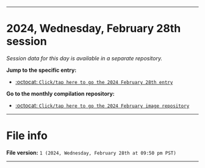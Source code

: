 
***

# 2024, Wednesday, February 28th session

_Session data for this day is available in a separate repository._

**Jump to the specific entry:**

- [:octocat: `Click/tap here to go the 2024 February 28th entry`](https://github.com/seanpm2001/SeansLifeArchive_Images_ModernSmurfsVillage_Y2024_V2/tree/SeansLifeArchive_ModernSmurfsVillage_Y2024_V2_Main-dev/02_February/28/)

**Go to the monthly compilation repository:**

- [:octocat: `Click/tap here to go the 2024 February image repository`](https://github.com/seanpm2001/SeansLifeArchive_Images_ModernSmurfsVillage_Y2024_V2/)

***

# File info

**File version:** `1 (2024, Wednesday, February 28th at 09:50 pm PST)`

***
